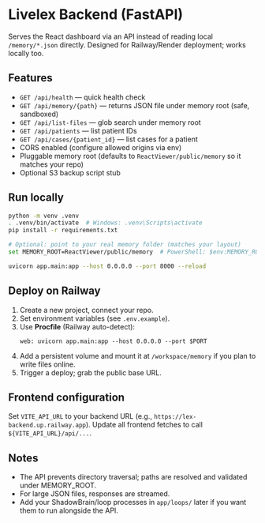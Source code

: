 # Livelex Backend (FastAPI)

Serves the React dashboard via an API instead of reading local `/memory/*.json` directly.
Designed for Railway/Render deployment; works locally too.

## Features
- `GET /api/health` — quick health check
- `GET /api/memory/{path}` — returns JSON file under memory root (safe, sandboxed)
- `GET /api/list-files` — glob search under memory root
- `GET /api/patients` — list patient IDs
- `GET /api/cases/{patient_id}` — list cases for a patient
- CORS enabled (configure allowed origins via env)
- Pluggable memory root (defaults to `ReactViewer/public/memory` so it matches your repo)
- Optional S3 backup script stub

## Run locally

```bash
python -m venv .venv
. .venv/bin/activate  # Windows: .venv\Scripts\activate
pip install -r requirements.txt

# Optional: point to your real memory folder (matches your layout)
set MEMORY_ROOT=ReactViewer/public/memory  # PowerShell: $env:MEMORY_ROOT="ReactViewer/public/memory"

uvicorn app.main:app --host 0.0.0.0 --port 8000 --reload
```

## Deploy on Railway
1. Create a new project, connect your repo.
2. Set environment variables (see `.env.example`).
3. Use **Procfile** (Railway auto-detect):
   ```
   web: uvicorn app.main:app --host 0.0.0.0 --port $PORT
   ```
4. Add a persistent volume and mount it at `/workspace/memory` if you plan to write files online.
5. Trigger a deploy; grab the public base URL.

## Frontend configuration
Set `VITE_API_URL` to your backend URL (e.g., `https://lex-backend.up.railway.app`).
Update all frontend fetches to call `${VITE_API_URL}/api/...`.

## Notes
- The API prevents directory traversal; paths are resolved and validated under MEMORY_ROOT.
- For large JSON files, responses are streamed.
- Add your ShadowBrain/loop processes in `app/loops/` later if you want them to run alongside the API.
